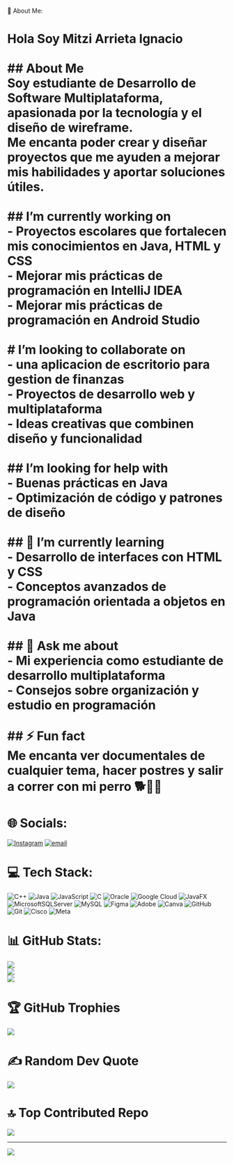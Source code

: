  💫 About Me:
# Hola Soy Mitzi Arrieta Ignacio<br><br>## About Me  <br>Soy estudiante de **Desarrollo de Software Multiplataforma**, apasionada por la tecnología y el diseño de wireframe.  <br>Me encanta poder crear y diseñar proyectos que me ayuden a mejorar mis habilidades y aportar soluciones útiles.  <br><br>##  I’m currently working on  <br>- Proyectos escolares que fortalecen mis conocimientos en **Java, HTML y CSS**  <br>- Mejorar mis prácticas de programación en **IntelliJ IDEA**  <br>- Mejorar mis prácticas de programación en **Android Studio**<br><br>#  I’m looking to collaborate on  <br>- una aplicacion de escritorio para gestion de finanzas<br>- Proyectos de desarrollo web y multiplataforma  <br>- Ideas creativas que combinen diseño y funcionalidad  <br><br>##  I’m looking for help with  <br>- Buenas prácticas en Java  <br>- Optimización de código y patrones de diseño  <br><br>## 🌱 I’m currently learning  <br>- Desarrollo de interfaces con HTML y CSS  <br>- Conceptos avanzados de programación orientada a objetos en Java  <br><br>## 💬 Ask me about  <br>- Mi experiencia como estudiante de desarrollo multiplataforma  <br>- Consejos sobre organización y estudio en programación  <br><br>## ⚡ Fun fact  <br>Me encanta ver **documentales de cualquier tema**, hacer **postres**  y salir a **correr con mi perro** 🐕🏃‍♀️  <br>


# 🌐 Socials:
[![Instagram](https://img.shields.io/badge/Instagram-%23E4405F.svg?logo=Instagram&logoColor=white)](https://instagram.com/mittt.ai) [![email](https://img.shields.io/badge/Email-D14836?logo=gmail&logoColor=white)](mailto:Mitzyarrieta06@gmail.com) 

# 💻 Tech Stack:
![C++](https://img.shields.io/badge/c++-%2300599C.svg?style=for-the-badge&logo=c%2B%2B&logoColor=white) ![Java](https://img.shields.io/badge/java-%23ED8B00.svg?style=for-the-badge&logo=openjdk&logoColor=white) ![JavaScript](https://img.shields.io/badge/javascript-%23323330.svg?style=for-the-badge&logo=javascript&logoColor=%23F7DF1E) ![C](https://img.shields.io/badge/c-%2300599C.svg?style=for-the-badge&logo=c&logoColor=white) ![Oracle](https://img.shields.io/badge/Oracle-F80000?style=for-the-badge&logo=oracle&logoColor=white) ![Google Cloud](https://img.shields.io/badge/GoogleCloud-%234285F4.svg?style=for-the-badge&logo=google-cloud&logoColor=white) ![JavaFX](https://img.shields.io/badge/javafx-%23FF0000.svg?style=for-the-badge&logo=javafx&logoColor=white) ![MicrosoftSQLServer](https://img.shields.io/badge/Microsoft%20SQL%20Server-CC2927?style=for-the-badge&logo=microsoft%20sql%20server&logoColor=white) ![MySQL](https://img.shields.io/badge/mysql-4479A1.svg?style=for-the-badge&logo=mysql&logoColor=white) ![Figma](https://img.shields.io/badge/figma-%23F24E1E.svg?style=for-the-badge&logo=figma&logoColor=white) ![Adobe](https://img.shields.io/badge/adobe-%23FF0000.svg?style=for-the-badge&logo=adobe&logoColor=white) ![Canva](https://img.shields.io/badge/Canva-%2300C4CC.svg?style=for-the-badge&logo=Canva&logoColor=white) ![GitHub](https://img.shields.io/badge/github-%23121011.svg?style=for-the-badge&logo=github&logoColor=white) ![Git](https://img.shields.io/badge/git-%23F05033.svg?style=for-the-badge&logo=git&logoColor=white) ![Cisco](https://img.shields.io/badge/cisco-%23049fd9.svg?style=for-the-badge&logo=cisco&logoColor=black) ![Meta](https://img.shields.io/badge/Meta-%230467DF.svg?style=for-the-badge&logo=Meta&logoColor=white)
# 📊 GitHub Stats:
![](https://github-readme-stats.vercel.app/api?username=MYAIMV&theme=transparent&hide_border=false&include_all_commits=false&count_private=false)<br/>
![](https://nirzak-streak-stats.vercel.app/?user=MYAIMV&theme=transparent&hide_border=false)<br/>
![](https://github-readme-stats.vercel.app/api/top-langs/?username=MYAIMV&theme=transparent&hide_border=false&include_all_commits=false&count_private=false&layout=compact)

# 🏆 GitHub Trophies
![](https://github-profile-trophy.vercel.app/?username=MYAIMV&theme=tokyonight&no-frame=true&no-bg=false&margin-w=4)

# ✍️ Random Dev Quote
![](https://quotes-github-readme.vercel.app/api?type=horizontal&theme=radical)

# 🔝 Top Contributed Repo
![](https://github-contributor-stats.vercel.app/api?username=MYAIMV&limit=5&theme=dark&combine_all_yearly_contributions=true)

---
[![](https://visitcount.itsvg.in/api?id=MYAIMV&icon=0&color=1)](https://visitcount.itsvg.in)

<!-- Proudly created with GPRM ( https://gprm.itsvg.in ) -->
